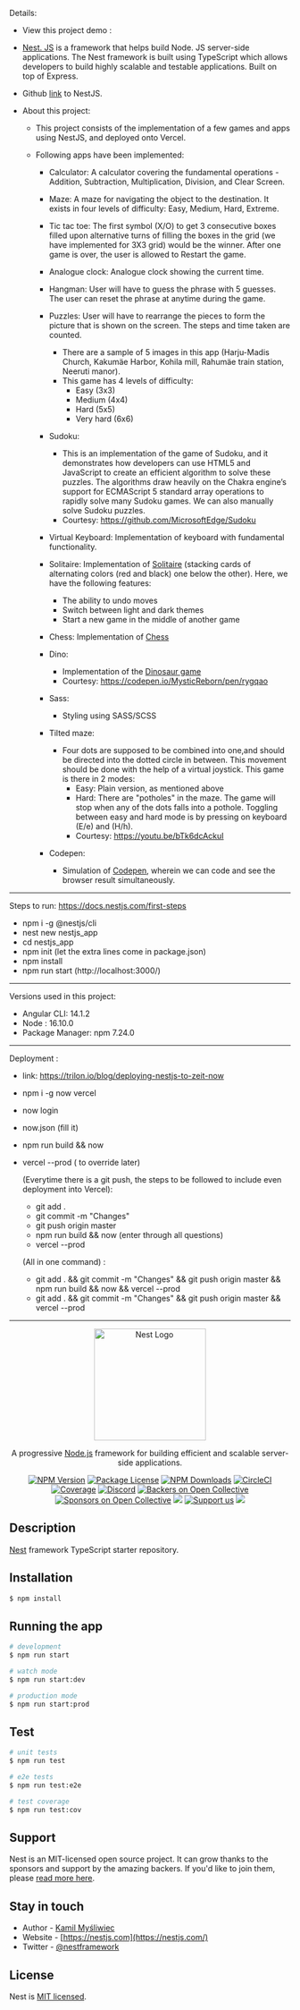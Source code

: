 Details:

- View this project demo :




- <a href="https://nestjs.com/">Nest. JS</a> is a framework that helps build Node. JS server-side applications. The Nest framework is built using TypeScript which allows developers to build highly scalable and testable applications. Built on top of Express.
- Github <a href="https://github.com/nestjs/nest">link</a> to NestJS.
- About this project:

  - This project consists of the implementation of a few games and apps using NestJS, and deployed onto Vercel.

  - Following apps have been implemented:

    - Calculator: A calculator covering the fundamental operations - Addition, Subtraction, Multiplication, Division, and Clear Screen.

    - Maze: A maze for navigating the object to the destination. It exists in four levels of difficulty: Easy, Medium, Hard, Extreme.

    - Tic tac toe: The first symbol (X/O) to get 3 consecutive boxes filled upon alternative turns of filling the boxes in the grid (we have implemented for 3X3 grid) would be the winner. After one game is over, the user is allowed to Restart the game.

    - Analogue clock: Analogue clock showing the current time.

    - Hangman: User will have to guess the phrase with 5 guesses. The user can reset the phrase at anytime during the game.

    - Puzzles: User will have to rearrange the pieces to form the picture that is shown on the screen. The steps and time taken are counted.

      - There are a sample of 5 images in this app (Harju-Madis Church, Kakumäe Harbor, Kohila mill, Rahumäe train station, Neeruti manor).
      - This game has 4 levels of difficulty:
        - Easy (3x3)
        - Medium (4x4)
        - Hard (5x5)
        - Very hard (6x6)

    - Sudoku:

      - This is an implementation of the game of Sudoku, and it demonstrates how developers can use HTML5 and JavaScript to create an efficient algorithm to solve these puzzles. The algorithms draw heavily on the Chakra engine’s support for ECMAScript 5 standard array operations to rapidly solve many Sudoku games. We can also manually solve Sudoku puzzles.
      - Courtesy: https://github.com/MicrosoftEdge/Sudoku

    - Virtual Keyboard: Implementation of keyboard with fundamental functionality.

    - Solitaire: Implementation of <a href="https://en.wikipedia.org/wiki/Patience_(game)">Solitaire</a> (stacking cards of alternating colors (red and black) one below the other). Here, we have the following features:

      - The ability to undo moves
      - Switch between light and dark themes
      - Start a new game in the middle of another game

    - Chess: Implementation of <a href="https://en.wikipedia.org/wiki/Chess">Chess</a>

    - Dino:

      - Implementation of the <a href="https://en.wikipedia.org/wiki/Dinosaur_Game">Dinosaur game</a>
      - Courtesy: https://codepen.io/MysticReborn/pen/rygqao

    - Sass:

      - Styling using SASS/SCSS

    - Tilted maze:

      - Four dots are supposed to be combined into one,and should be directed into the dotted circle in between. This movement should be done with the help of a virtual joystick. This game is there in 2 modes:
        - Easy: Plain version, as mentioned above
        - Hard: There are "potholes" in the maze. The game will stop when any of the dots falls into a pothole. Toggling between easy and hard mode is by pressing on keyboard (E/e) and (H/h).
        - Courtesy: https://youtu.be/bTk6dcAckuI

    - Codepen:
      - Simulation of <a href="https://codepen.io/">Codepen</a>, wherein we can code and see the browser result simultaneously.

---

Steps to run:
https://docs.nestjs.com/first-steps

- npm i -g @nestjs/cli
- nest new nestjs_app
- cd nestjs_app
- npm init (let the extra lines come in package.json)
- npm install
- npm run start (http://localhost:3000/)

---

Versions used in this project:

- Angular CLI: 14.1.2
- Node : 16.10.0
- Package Manager: npm 7.24.0

---

Deployment :

- link: https://trilon.io/blog/deploying-nestjs-to-zeit-now
- npm i -g now vercel
- now login
- now.json (fill it)
- npm run build && now
- vercel --prod ( to override later)

  (Everytime there is a git push, the steps to be followed to include even deployment into Vercel):

  - git add .
  - git commit -m "Changes"
  - git push origin master
  - npm run build && now (enter through all questions)
  - vercel --prod

  (All in one command) :

  - git add . && git commit -m "Changes" && git push origin master && npm run build && now && vercel --prod
  - git add . && git commit -m "Changes" && git push origin master && vercel --prod

---

<p align="center">
  <a href="http://nestjs.com/" target="blank"><img src="https://nestjs.com/img/logo-small.svg" width="200" alt="Nest Logo" /></a>
</p>

[circleci-image]: https://img.shields.io/circleci/build/github/nestjs/nest/master?token=abc123def456
[circleci-url]: https://circleci.com/gh/nestjs/nest

  <p align="center">A progressive <a href="http://nodejs.org" target="_blank">Node.js</a> framework for building efficient and scalable server-side applications.</p>
    <p align="center">
<a href="https://www.npmjs.com/~nestjscore" target="_blank"><img src="https://img.shields.io/npm/v/@nestjs/core.svg" alt="NPM Version" /></a>
<a href="https://www.npmjs.com/~nestjscore" target="_blank"><img src="https://img.shields.io/npm/l/@nestjs/core.svg" alt="Package License" /></a>
<a href="https://www.npmjs.com/~nestjscore" target="_blank"><img src="https://img.shields.io/npm/dm/@nestjs/common.svg" alt="NPM Downloads" /></a>
<a href="https://circleci.com/gh/nestjs/nest" target="_blank"><img src="https://img.shields.io/circleci/build/github/nestjs/nest/master" alt="CircleCI" /></a>
<a href="https://coveralls.io/github/nestjs/nest?branch=master" target="_blank"><img src="https://coveralls.io/repos/github/nestjs/nest/badge.svg?branch=master#9" alt="Coverage" /></a>
<a href="https://discord.gg/G7Qnnhy" target="_blank"><img src="https://img.shields.io/badge/discord-online-brightgreen.svg" alt="Discord"/></a>
<a href="https://opencollective.com/nest#backer" target="_blank"><img src="https://opencollective.com/nest/backers/badge.svg" alt="Backers on Open Collective" /></a>
<a href="https://opencollective.com/nest#sponsor" target="_blank"><img src="https://opencollective.com/nest/sponsors/badge.svg" alt="Sponsors on Open Collective" /></a>
  <a href="https://paypal.me/kamilmysliwiec" target="_blank"><img src="https://img.shields.io/badge/Donate-PayPal-ff3f59.svg"/></a>
    <a href="https://opencollective.com/nest#sponsor"  target="_blank"><img src="https://img.shields.io/badge/Support%20us-Open%20Collective-41B883.svg" alt="Support us"></a>
  <a href="https://twitter.com/nestframework" target="_blank"><img src="https://img.shields.io/twitter/follow/nestframework.svg?style=social&label=Follow"></a>
</p>
  <!--[![Backers on Open Collective](https://opencollective.com/nest/backers/badge.svg)](https://opencollective.com/nest#backer)
  [![Sponsors on Open Collective](https://opencollective.com/nest/sponsors/badge.svg)](https://opencollective.com/nest#sponsor)-->

## Description

[Nest](https://github.com/nestjs/nest) framework TypeScript starter repository.

## Installation

```bash
$ npm install
```

## Running the app

```bash
# development
$ npm run start

# watch mode
$ npm run start:dev

# production mode
$ npm run start:prod
```

## Test

```bash
# unit tests
$ npm run test

# e2e tests
$ npm run test:e2e

# test coverage
$ npm run test:cov
```

## Support

Nest is an MIT-licensed open source project. It can grow thanks to the sponsors and support by the amazing backers. If you'd like to join them, please [read more here](https://docs.nestjs.com/support).

## Stay in touch

- Author - [Kamil Myśliwiec](https://kamilmysliwiec.com)
- Website - [https://nestjs.com](https://nestjs.com/)
- Twitter - [@nestframework](https://twitter.com/nestframework)

## License

Nest is [MIT licensed](LICENSE).
